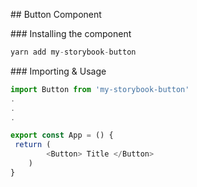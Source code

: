 
## Button Component


### Installing the component
```js
yarn add my-storybook-button
```

### Importing & Usage
```js
import Button from 'my-storybook-button'
.
.
.

export const App = () {
 return (
        <Button> Title </Button>
    )
}

```

